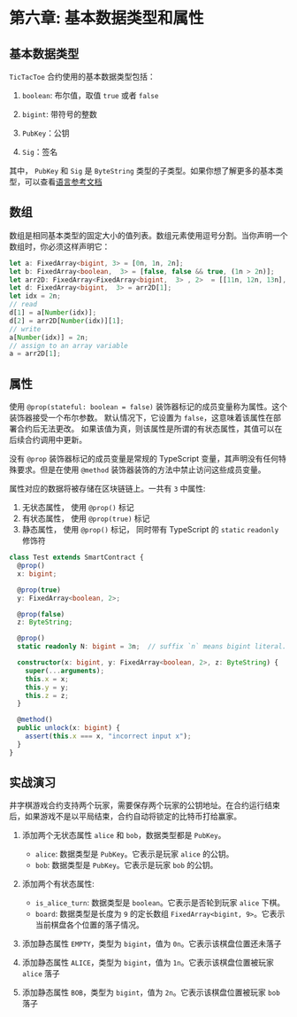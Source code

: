 # 第六章: 基本数据类型和属性

## 基本数据类型
`TicTacToe` 合约使用的基本数据类型包括：

1. `boolean`: 布尔值，取值 `true` 或者 `false`

2. `bigint`: 带符号的整数

3. `PubKey`：公钥

4. `Sig`：签名


其中， `PubKey` 和 `Sig` 是 `ByteString` 类型的子类型。如果你想了解更多的基本类型，可以查看[语言参考文档](https://scrypt.io/scrypt-ts/getting-started/how-to-write-a-contract#data-types) 


## 数组

数组是相同基本类型的固定大小的值列表。数组元素使用逗号分割。当你声明一个数组时，你必须这样声明它：

```ts
let a: FixedArray<bigint, 3> = [0n, 1n, 2n];
let b: FixedArray<boolean,  3> = [false, false && true, (1n > 2n)];
let arr2D: FixedArray<FixedArray<bigint,  3> , 2>  = [[11n, 12n, 13n], [21n, 22n, 23n]];
let d: FixedArray<bigint,  3> = arr2D[1];
let idx = 2n;
// read
d[1] = a[Number(idx)];
d[2] = arr2D[Number(idx)][1];
// write
a[Number(idx)] = 2n;
// assign to an array variable
a = arr2D[1];
```


## 属性

使用 `@prop(stateful: boolean = false)` 装饰器标记的成员变量称为属性。这个装饰器接受一个布尔参数。 默认情况下，它设置为 `false`，这意味着该属性在部署合约后无法更改。 如果该值为真，则该属性是所谓的有状态属性，其值可以在后续合约调用中更新。

没有 `@prop` 装饰器标记的成员变量是常规的 TypeScript 变量，其声明没有任何特殊要求。但是在使用 `@method` 装饰器装饰的方法中禁止访问这些成员变量。

属性对应的数据将被存储在区块链链上。一共有 `3` 中属性:

1. 无状态属性， 使用 `@prop()` 标记
2. 有状态属性， 使用 `@prop(true)` 标记
3. 静态属性， 使用 `@prop()` 标记， 同时带有 TypeScript 的 `static` `readonly` 修饰符

```ts
class Test extends SmartContract {
  @prop()
  x: bigint;

  @prop(true)
  y: FixedArray<boolean, 2>;

  @prop(false)
  z: ByteString;

  @prop()
  static readonly N: bigint = 3n;  // suffix `n` means bigint literal.

  constructor(x: bigint, y: FixedArray<boolean, 2>, z: ByteString) {
    super(...arguments);
    this.x = x;
    this.y = y;
    this.z = z;
  }

  @method()
  public unlock(x: bigint) {
    assert(this.x === x, "incorrect input x");
  }
}
```


## 实战演习

井字棋游戏合约支持两个玩家，需要保存两个玩家的公钥地址。在合约运行结束后，如果游戏不是以平局结束，合约自动将锁定的比特币打给赢家。


1. 添加两个无状态属性 `alice` 和 `bob`，数据类型都是 `PubKey`。
    - `alice`: 数据类型是 `PubKey`。它表示是玩家 `alice` 的公钥。
    - `bob`: 数据类型是 `PubKey`。它表示是玩家 `bob` 的公钥。
2. 添加两个有状态属性:
    - `is_alice_turn`: 数据类型是 `boolean`。它表示是否轮到玩家 `alice` 下棋。
    - `board`: 数据类型是长度为 `9` 的定长数组 `FixedArray<bigint, 9>`。它表示当前棋盘各个位置的落子情况。

3. 添加静态属性 `EMPTY`，类型为 `bigint`，值为 `0n`。它表示该棋盘位置还未落子
4. 添加静态属性 `ALICE`，类型为 `bigint`，值为 `1n`。它表示该棋盘位置被玩家 `alice` 落子
5. 添加静态属性 `BOB`，类型为 `bigint`，值为 `2n`。它表示该棋盘位置被玩家 `bob` 落子


